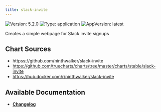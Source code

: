 ```yaml
---
title: slack-invite
---
```


![Version: 5.2.0](https://img.shields.io/badge/Version-5.2.0-informational?style=flat-square) ![Type: application](https://img.shields.io/badge/Type-application-informational?style=flat-square) ![AppVersion: latest](https://img.shields.io/badge/AppVersion-latest-informational?style=flat-square)

Creates a simple webpage for Slack invite signups

## Chart Sources

- httpss://github.com/ninthwalker/slack-invite
- https://github.com/truecharts/charts/tree/master/charts/stable/slack-invite
- https://hub.docker.com/r/ninthwalker/slack-invite

## Available Documentation

- [**Changelog**](./CHANGELOG.md)
